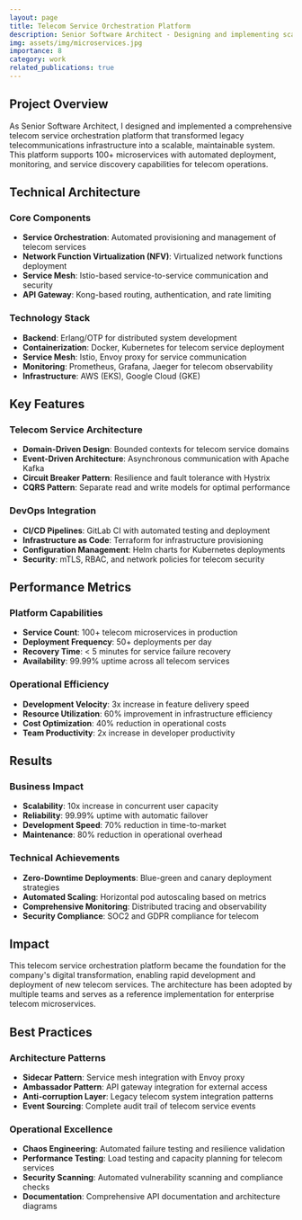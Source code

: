 ```yaml
---
layout: page
title: Telecom Service Orchestration Platform
description: Senior Software Architect - Designing and implementing scalable service orchestration for telecommunications infrastructure
img: assets/img/microservices.jpg
importance: 8
category: work
related_publications: true
---
```


## Project Overview

As Senior Software Architect, I designed and implemented a comprehensive telecom service orchestration platform that transformed legacy telecommunications infrastructure into a scalable, maintainable system. This platform supports 100+ microservices with automated deployment, monitoring, and service discovery capabilities for telecom operations.

## Technical Architecture

### Core Components
- **Service Orchestration**: Automated provisioning and management of telecom services
- **Network Function Virtualization (NFV)**: Virtualized network functions deployment
- **Service Mesh**: Istio-based service-to-service communication and security
- **API Gateway**: Kong-based routing, authentication, and rate limiting

### Technology Stack
- **Backend**: Erlang/OTP for distributed system development
- **Containerization**: Docker, Kubernetes for telecom service deployment
- **Service Mesh**: Istio, Envoy proxy for service communication
- **Monitoring**: Prometheus, Grafana, Jaeger for telecom observability
- **Infrastructure**: AWS (EKS), Google Cloud (GKE)

## Key Features

### Telecom Service Architecture
- **Domain-Driven Design**: Bounded contexts for telecom service domains
- **Event-Driven Architecture**: Asynchronous communication with Apache Kafka
- **Circuit Breaker Pattern**: Resilience and fault tolerance with Hystrix
- **CQRS Pattern**: Separate read and write models for optimal performance

### DevOps Integration
- **CI/CD Pipelines**: GitLab CI with automated testing and deployment
- **Infrastructure as Code**: Terraform for infrastructure provisioning
- **Configuration Management**: Helm charts for Kubernetes deployments
- **Security**: mTLS, RBAC, and network policies for telecom security

## Performance Metrics

### Platform Capabilities
- **Service Count**: 100+ telecom microservices in production
- **Deployment Frequency**: 50+ deployments per day
- **Recovery Time**: < 5 minutes for service failure recovery
- **Availability**: 99.99% uptime across all telecom services

### Operational Efficiency
- **Development Velocity**: 3x increase in feature delivery speed
- **Resource Utilization**: 60% improvement in infrastructure efficiency
- **Cost Optimization**: 40% reduction in operational costs
- **Team Productivity**: 2x increase in developer productivity

## Results

### Business Impact
- **Scalability**: 10x increase in concurrent user capacity
- **Reliability**: 99.99% uptime with automatic failover
- **Development Speed**: 70% reduction in time-to-market
- **Maintenance**: 80% reduction in operational overhead

### Technical Achievements
- **Zero-Downtime Deployments**: Blue-green and canary deployment strategies
- **Automated Scaling**: Horizontal pod autoscaling based on metrics
- **Comprehensive Monitoring**: Distributed tracing and observability
- **Security Compliance**: SOC2 and GDPR compliance for telecom

## Impact

This telecom service orchestration platform became the foundation for the company's digital transformation, enabling rapid development and deployment of new telecom services. The architecture has been adopted by multiple teams and serves as a reference implementation for enterprise telecom microservices.

## Best Practices

### Architecture Patterns
- **Sidecar Pattern**: Service mesh integration with Envoy proxy
- **Ambassador Pattern**: API gateway integration for external access
- **Anti-corruption Layer**: Legacy telecom system integration patterns
- **Event Sourcing**: Complete audit trail of telecom service events

### Operational Excellence
- **Chaos Engineering**: Automated failure testing and resilience validation
- **Performance Testing**: Load testing and capacity planning for telecom services
- **Security Scanning**: Automated vulnerability scanning and compliance checks
- **Documentation**: Comprehensive API documentation and architecture diagrams
